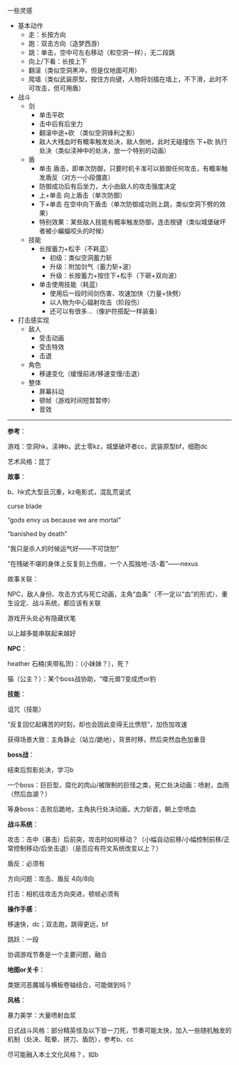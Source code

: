 一些灵感

- 基本动作
  - 走：长按方向
  - 跑：双击方向（造梦西游）
  - 跳：单击，空中可左右移动（和空洞一样），无二段跳
  - 向上/下看：长按上下
  - 翻滚（类似空洞黑冲，但是仅地面可用）
  - 爬墙（类似武装原型，按住方向键，人物将剑插在墙上，不下滑，此时不可攻击，但可用盾）
- 战斗
  - 剑
    - 单击平砍
    - 击中后有后坐力
    - 翻滚中途+砍 （类似空洞锋利之影）
    - 敌人大残血时有概率触发处决，敌人倒地，此时无碰撞伤 下+砍 执行处决（类似渎神中的处决，放一个特别的动画）
  - 盾
    - 单击 盾击，即单次防御，只要时机卡准可以抵御任何攻击，有概率触发盾反（对方一小段僵直）
    - 防御成功后有后坐力，大小由敌人的攻击强度决定
    - 上+单击 向上盾击（单次防御）
    - 下+单击 在空中向下盾击（单次防御成功则上跳，类似空洞下劈的效果）
    - 特别效果：某些敌人技能有概率触发防御，连击按键（类似城堡破坏者被小蝙蝠咬头的时候）
  - 技能
    - 长按蓄力+松手（不耗蓝）
      - 初级：类似空洞蓄力斩
      - 升级：附加剑气（蓄力斩+波）
      - 升级：长按蓄力+按住下+松手（下砸+双向波）
    - 单击使用技能（耗蓝）
      - 使用后一段时间剑伤害、攻速加快（力量+快劈）
      - 以人物为中心辐射攻击（阶段伤）
      - 还可以有很多...（像护符搭配一样装备）
- 打击感实现
  - 敌人
    - 受击动画
    - 受击特效
    - 击退
  - 角色
    - 移速变化（缓慢前进/移速变慢/击退）
  - 整体
    - 屏幕抖动
    - 顿帧（游戏时间短暂暂停）
    - 音效

---

**参考**： 

游戏：空洞hk，渎神b，武士零kz，城堡破坏者cc，武装原型bf，细胞dc 

艺术风格：昆丁 

**故事**： 

b、hk式大型且沉重，kz电影式，混乱荒诞式 

curse blade 

“gods envy us because we are mortal” 

“banished by death” 

“我只是杀人的时候运气好——不可饶恕” 

“在残破不堪的身体上反复刻上伤痕，一个人孤独地-活-着”——nexus 

故事关联： 

NPC，敌人身份、攻击方式与死亡动画，主角“血条”（不一定以“血”的形式）、重生设定、战斗系统，都应该有关联 

游戏开头处必有隐藏伏笔 

以上越多能串联起来越好

**NPC**： 

heather 石楠(夹带私货)：（小妹妹？），死？ 

猫（公主？）：某个boss战协助，“噬元兽”/变成虎or豹 

**技能**： 

诅咒（技能） 

“反复回忆起痛苦的时刻，却也会因此变得无比愤怒”，加伤加攻速 

获得场景大致：主角静止（站立/跪地），背景时移，然后突然血色加重音 

**boss战**： 

结束后剪影处决，学习b 

一个boss：巨巨型，腐化的肉山/被限制的巨怪之类，死亡处决动画：喷射，血雨（然后血湖？） 

等身boss：击败后跪地，主角执行处决动画，大力斩首，朝上空喷血 

**战斗系统**： 

攻击：击中（暴击）后前突，攻击时如何移动？（小幅自动前移/小幅控制前移/正常控制移动/后坐击退）（是否应有符文系统改变以上？） 

盾反：必须有 

方向问题：攻击、盾反 4向/8向 

打击：相机往攻击方向突进，顿帧必须有 

**操作手感**： 

移速快，dc；双击跑，跳得更远，bf 

跳跃：一段 

协调游戏节奏是一个主要问题，融合

**地图or关卡**： 

类银河恶魔城与横板卷轴结合，可能做到吗？

**风格**： 

暴力美学：大量喷射血浆 

日式战斗风格：部分精英怪及以下皆一刀死，节奏可能太快，加入一些随机触发的机制（处决、眩晕、拼刀、盾防），参考b、cc 

尽可能融入本土文化风格？，如b